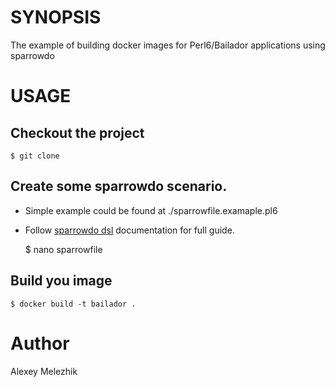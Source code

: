 # SYNOPSIS

The example of building docker images for Perl6/Bailador applications using sparrowdo

# USAGE


## Checkout the project

    $ git clone

## Create some sparrowdo scenario. 

* Simple example could be found at ./sparrowfile.examaple.pl6

* Follow [sparrowdo dsl](https://github.com/melezhik/sparrowdo/blob/master/core-dsl.md) documentation for full guide.

    $ nano sparrowfile 

## Build you image 

    $ docker build -t bailador .


# Author

Alexey Melezhik


